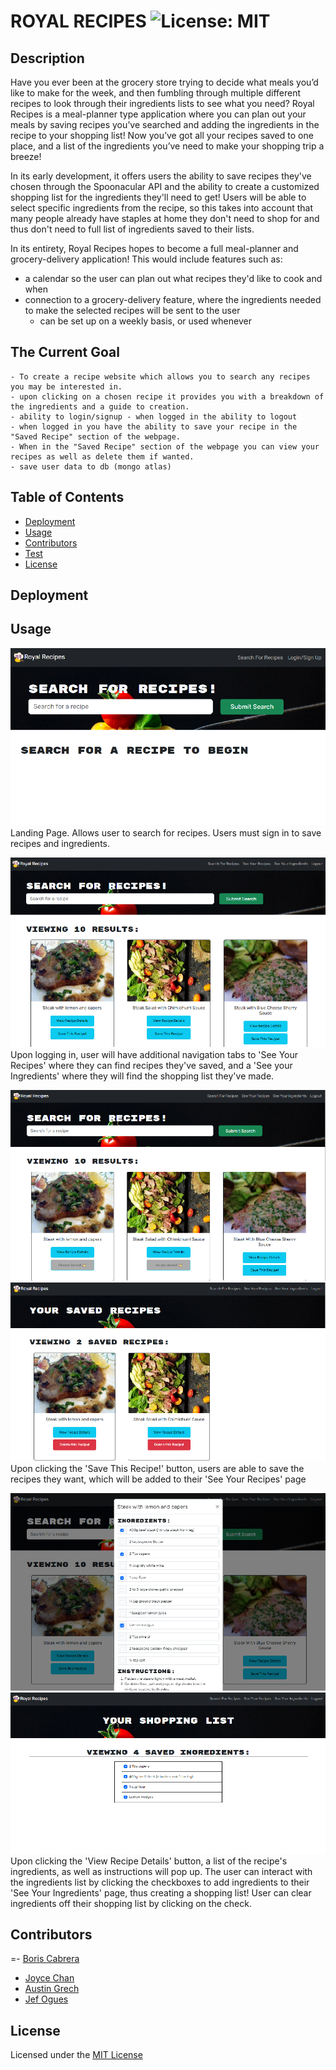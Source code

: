 # ROYAL RECIPES ![License: MIT](https://img.shields.io/badge/License-MIT-yellow.svg)

## Description 
Have you ever been at the grocery store trying to decide what meals you’d like to make for the week, and then fumbling through multiple different recipes to look through their ingredients lists to see what you need?
Royal Recipes is a meal-planner type application where you can plan out your meals by saving recipes you’ve searched and adding the ingredients in the recipe to your shopping list! 
Now you’ve got all your recipes saved to one place, and a list of the ingredients you’ve need to make your shopping trip a breeze! 

In its early development, it offers users the ability to save recipes they've chosen through the Spoonacular API and the ability to create a customized shopping list for the ingredients they'll need to get! Users will be able to select specific ingredients from the recipe, so this takes into account that many people already have staples at home they don't need to shop for and thus don't need to full list of ingredients saved to their lists.  

In its entirety, Royal Recipes hopes to become a full meal-planner and grocery-delivery application! 
This would include features such as: 
- a calendar so the user can plan out what recipes they'd like to cook and when
- connection to a grocery-delivery feature, where the ingredients needed to make the selected recipes will be sent to the user
	- can be set up on a weekly basis, or used whenever

## The Current Goal
```
- To create a recipe website which allows you to search any recipes you may be interested in.
- upon clicking on a chosen recipe it provides you with a breakdown of the ingredients and a guide to creation.
- ability to login/signup - when logged in the ability to logout
- when logged in you have the ability to save your recipe in the "Saved Recipe" section of the webpage.
- When in the "Saved Recipe" section of the webpage you can view your recipes as well as delete them if wanted.
- save user data to db (mongo atlas)
```

## Table of Contents 
- [Deployment](#deployment)
- [Usage](#usage)
- [Contributors](#contributors-and-questions)
- [Test](#test)
- [License](#license)

## Deployment


## Usage

![Landing Page](./readme-Imgs/RR-main.png)  
Landing Page.  Allows user to search for recipes. Users must sign in to save recipes and ingredients. 

![Logged In](./readme-Imgs/RR-loggedin.png)  
Upon logging in, user will have additional navigation tabs to 'See Your Recipes' where they can find recipes they've saved, and a 'See your Ingredients' where they will find the shopping list they've made.

![Save Recipes](./readme-Imgs/RR-saveRecipes.png)  
![View Saved Recipes](./readme-Imgs/RR-viewSavedRecipes.png)  
Upon clicking the 'Save This Recipe!' button, users are able to save the recipes they want, which will be added to their 'See Your Recipes' page

![View Recipes](./readme-Imgs/RR-viewRecipe.png)  
![View Saved Recipes](./readme-Imgs/RR-viewSavedIngredients.png)    
Upon clicking the 'View Recipe Details' button, a list of the recipe's ingredients, as well as instructions will pop up. The user can interact with the ingredients list by clicking the checkboxes to add ingredients to their 'See Your Ingredients' page, thus creating a shopping list! User can clear ingredients off their shopping list by clicking on the check.  

## Contributors
=- [Boris Cabrera](https://github.com/boro101094/)
- [Joyce Chan](https://github.com/jaychan0125/)
- [Austin Grech](https://github.com/AustinGrech/)
- [Jef Ogues](https://github.com/jef1197/)

## License
Licensed under the [MIT License](https://opensource.org/licenses/MIT)

